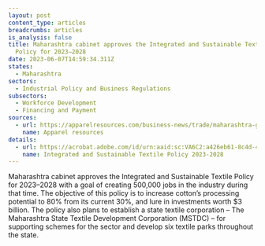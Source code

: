 ```yaml
---
layout: post
content_type: articles
breadcrumbs: articles
is_analysis: false
title: Maharashtra cabinet approves the Integrated and Sustainable Textile
  Policy for 2023–2028
date: 2023-06-07T14:59:34.311Z
states:
  - Maharashtra
sectors:
  - Industrial Policy and Business Regulations
subsectors:
  - Workforce Development
  - Financing and Payment
sources:
  - url: https://apparelresources.com/business-news/trade/maharashtra-government-approves-new-textile-policy-powerloom-operators-raise-concerns/
    name: Apparel resources
details:
  - url: https://acrobat.adobe.com/id/urn:aaid:sc:VA6C2:a426eb61-8c4d-4452-96f3-3e938e80b9b2?viewer%21megaVerb=group-discover
    name: Integrated and Sustainable Textile Policy 2023-2028
---
```

Maharashtra cabinet approves the Integrated and Sustainable Textile Policy for 2023–2028 with a goal of creating 500,000 jobs in the industry during that time. The objective of this policy is to increase cotton’s processing potential to 80% from its current 30%, and lure in investments worth $3 billion. The policy also plans to establish a state textile corporation – The Maharashtra State Textile Development Corporation (MSTDC) – for supporting schemes for the sector and develop six textile parks throughout the state.